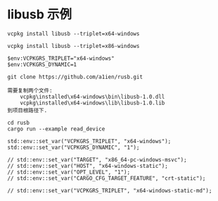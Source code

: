 # libusb 示例

    vcpkg install libusb --triplet=x64-windows

    vcpkg install libusb --triplet=x86-windows

    $env:VCPKGRS_TRIPLET="x64-windows"
    $env:VCPKGRS_DYNAMIC=1

    git clone https://github.com/a1ien/rusb.git

    需要复制两个文件:
        vcpkg\installed\x64-windows\bin\libusb-1.0.dll
        vcpkg\installed\x64-windows\lib\libusb-1.0.lib
    到项目根路径下.

    cd rusb
    cargo run --example read_device

    std::env::set_var("VCPKGRS_TRIPLET", "x64-windows");
    std::env::set_var("VCPKGRS_DYNAMIC", "1");

    // std::env::set_var("TARGET", "x86_64-pc-windows-msvc");
    // std::env::set_var("HOST", "x64-windows-static");
    // std::env::set_var("OPT_LEVEL", "1");
    // std::env::set_var("CARGO_CFG_TARGET_FEATURE", "crt-static");

    // std::env::set_var("VCPKGRS_TRIPLET", "x64-windows-static-md");